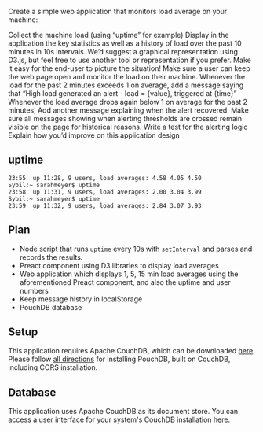 Create a simple web application that monitors load average on your machine:

Collect the machine load (using “uptime” for example)
Display in the application the key statistics as well as a history of load over the past 10 minutes in 10s intervals. We’d suggest a graphical representation using D3.js, but feel free to use another tool or representation if you prefer. Make it easy for the end-user to picture the situation!
Make sure a user can keep the web page open and monitor the load on their machine.
Whenever the load for the past 2 minutes exceeds 1 on average, add a message saying that “High load generated an alert - load = {value}, triggered at {time}”
Whenever the load average drops again below 1 on average for the past 2 minutes, Add another message explaining when the alert recovered.
Make sure all messages showing when alerting thresholds are crossed remain visible on the page for historical reasons.
Write a test for the alerting logic
Explain how you’d improve on this application design

## uptime

```
23:55  up 11:28, 9 users, load averages: 4.58 4.05 4.50
Sybil:~ sarahmeyer$ uptime
23:58  up 11:31, 9 users, load averages: 2.00 3.04 3.99
Sybil:~ sarahmeyer$ uptime
23:59  up 11:32, 9 users, load averages: 2.84 3.07 3.93
```

## Plan
* Node script that runs `uptime` every 10s with `setInterval` and parses and records the results.
* Preact component using D3 libraries to display load averages
* Web application which displays 1, 5, 15 min load averages using the aforementioned Preact component, and also the uptime and user numbers
* Keep message history in localStorage
* PouchDB database

## Setup

This application requires Apache CouchDB, which can be downloaded [here](https://couchdb.apache.org/#download). Please follow [all directions](https://pouchdb.com/guides/setup-couchdb.html) for installing PouchDB, built on CouchDB, including CORS installation.

## Database

This application uses Apache CouchDB as its document store. You can access a user interface for your system's CouchDB installation [here](http://127.0.0.1:5984/_utils/#/database/pouchdb__records/_all_docs).


